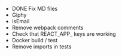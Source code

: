 - DONE Fix MD files
- Giphy
- isEmail
- Remove webpack comments
- Check that REACT_APP_ keys are working
- Docker build / test
- Remove imports in tests